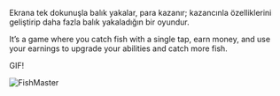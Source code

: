 Ekrana tek dokunuşla balık yakalar, para kazanır; kazancınla özelliklerini geliştirip daha fazla balık yakaladığın bir oyundur.

It’s a game where you catch fish with a single tap, earn money, and use your earnings to upgrade your abilities and catch more fish.

GIF!

![FishMaster](https://github.com/user-attachments/assets/482caec8-e448-40bd-b338-a70d74b403fc)
